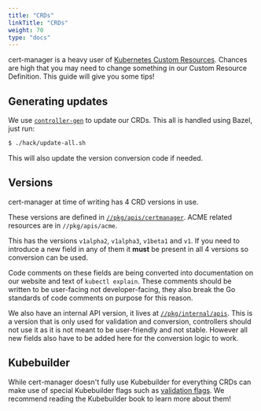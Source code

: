 ```yaml
---
title: "CRDs"
linkTitle: "CRDs"
weight: 70
type: "docs"
---
```


cert-manager is a heavy user of [Kubernetes Custom Resources](https://kubernetes.io/docs/concepts/extend-kubernetes/api-extension/custom-resources/).
Chances are high that you may need to change something in our Custom Resource Definition. This guide will give you some tips!

## Generating updates

We use [`controller-gen`](https://book.kubebuilder.io/reference/controller-gen.html) to update our CRDs.
This all is handled using Bazel, just run:
```bash
$ ./hack/update-all.sh
```

This will also update the version conversion code if needed.

## Versions

cert-manager at time of writing has 4 CRD versions in use.

These versions are defined in [`//pkg/apis/certmanager`](https://github.com/jetstack/cert-manager/tree/master/pkg/apis/certmanager). ACME related resources are in `//pkg/apis/acme`.

This has the versions `v1alpha2`, `v1alpha3`, `v1beta1` and `v1`.
If you need to introduce a new field in any of them it **must** be present in all 4 versions so conversion can be used.

Code comments on these fields are being converted into documentation on our website and text of `kubectl explain`.
These comments should be written to be user-facing not developer-facing, they also break the Go standards of code comments on purpose for this reason.

We also have an internal API version, it lives at [`//pkg/internal/apis`](https://github.com/jetstack/cert-manager/tree/master/pkg/internal/apis).
This is a version that is only used for validation and conversion, controllers should not use it as it is not meant to be user-friendly and not stable.
However all new fields also have to be added here for the conversion logic to work.


## Kubebuilder

While cert-manager doesn't fully use Kubebuilder for everything CRDs can make use of special Kubebuilder flags such as [validation flags](https://book.kubebuilder.io/reference/markers/crd-validation.html). We recommend reading the Kubebuilder book to learn more about them!
